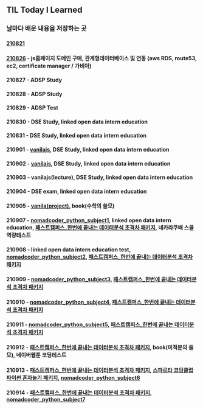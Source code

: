 ## TIL Today I Learned
### 날마다 배운 내용을 저장하는 곳

#### [210821](https://github.com/keepithunnyt/TIL/blob/main/210821)

#### [210826](https://www.facameats-ksg.shop/) - js홈페이지 도메인 구매, 관계형데이터베이스 및 연동 (aws RDS, route53, ec2, certificate manager / 가비아) 

#### 210827 - ADSP Study

#### 210828 - ADSP Study

#### 210829 - ADSP Test

#### 210830 - DSE Study, linked open data intern education

#### 210831 - DSE Study, linked open data intern education

#### 210901 - [vanilajs](https://codesandbox.io/s/vanilajs-challenge6-xo48g?file=/src/index.js:0-675), DSE Study, linked open data intern education

#### 210902 - [vanilajs](https://codesandbox.io/s/vanilajs-challenge6-cdqdz?file=/src/style.css:0-282), DSE Study, linked open data intern education

#### 210903 - vanilajs(lecture), DSE Study, linked open data intern education

#### 210904 - DSE exam, linked open data intern education

#### 210905 - [vanila(project)](https://keepithunnyt.github.io/nomad_vanilajs_project/), book(수학의 쓸모)

#### 210907 - [nomadcoder_python_subject1](https://replit.com/@keepithunnyt/Day-Two-Blueprint), linked open data intern education, [패스트캠퍼스_한번에 끝내는 데이터분석 초격차 패키지](https://blog.naver.com/altks011/222498390143), 네카라쿠배 스쿨 역량테스트

#### 210908 - linked open data intern education test, [nomadcoder_python_subject2](https://replit.com/@keepithunnyt/Day-Three-Blueprint), [패스트캠퍼스_한번에 끝내는 데이터분석 초격차 패키지](https://blog.naver.com/altks011/222499681857)

#### 210909 - [nomadcoder_python_subject3](https://replit.com/@keepithunnyt/Day-Four-Blueprint), [패스트캠퍼스_한번에 끝내는 데이터분석 초격차 패키지](https://blog.naver.com/altks011/222500122463)

#### 210910 - [nomadcoder_python_subject4](https://replit.com/@keepithunnyt/Day-Five-Blueprint), [패스트캠퍼스_한번에 끝내는 데이터분석 초격차 패키지](https://blog.naver.com/altks011/222501213527)

#### 210911 - [nomadcoder_python_subject5](https://replit.com/@keepithunnyt/Day-Six-Blueprint), [패스트캠퍼스_한번에 끝내는 데이터분석 초격차 패키지](https://blog.naver.com/altks011/222502292473)

#### 210912 - [패스트캠퍼스_한번에 끝내는 데이터분석 초격차 패키지](https://blog.naver.com/altks011/222503321360), book(미적분의 쓸모), 네이버웹툰 코딩테스트

#### 210913 - [패스트캠퍼스_한번에 끝내는 데이터분석 초격차 패키지](https://blog.naver.com/altks011/222504209897), [스파르타 코딩클럽 파이썬 혼자놀기 패키지](https://velog.io/@keepithunnyt/%EC%8A%A4%ED%8C%8C%EB%A5%B4%ED%83%80-%EC%BD%94%EB%94%A9%ED%81%B4%EB%9F%BD1), [nomadcoder_python_subject6](https://replit.com/@keepithunnyt/Day-Eight-Blueprint)

#### 210914 - [패스트캠퍼스_한번에 끝내는 데이터분석 초격차 패키지](https://blog.naver.com/altks011/222505584651), [nomadcoder_python_subject7](https://replit.com/@keepithunnyt/Day-Nine-and-Ten-Blueprint)
